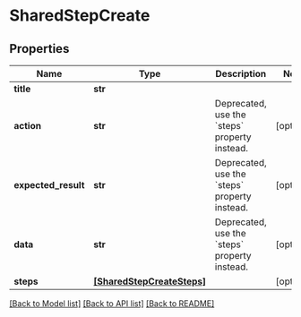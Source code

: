 # SharedStepCreate


## Properties
Name | Type | Description | Notes
------------ | ------------- | ------------- | -------------
**title** | **str** |  | 
**action** | **str** | Deprecated, use the &#x60;steps&#x60; property instead. | [optional] 
**expected_result** | **str** | Deprecated, use the &#x60;steps&#x60; property instead. | [optional] 
**data** | **str** | Deprecated, use the &#x60;steps&#x60; property instead. | [optional] 
**steps** | [**[SharedStepCreateSteps]**](SharedStepCreateSteps.md) |  | [optional] 

[[Back to Model list]](../README.md#documentation-for-models) [[Back to API list]](../README.md#documentation-for-api-endpoints) [[Back to README]](../README.md)


